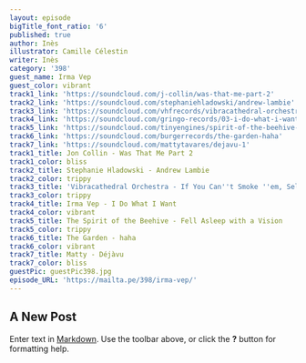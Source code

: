 ```yaml
---
layout: episode
bigTitle_font_ratio: '6'
published: true
author: Inès
illustrator: Camille Célestin
writer: Inès
category: '398'
guest_name: Irma Vep
guest_color: vibrant
track1_link: 'https://soundcloud.com/j-collin/was-that-me-part-2'
track2_link: 'https://soundcloud.com/stephaniehladowski/andrew-lambie'
track3_link: 'https://soundcloud.com/vhfrecords/vibracathedral-orchestra-if'
track4_link: 'https://soundcloud.com/gringo-records/03-i-do-what-i-want-1644-mstr2'
track5_link: 'https://soundcloud.com/tinyengines/spirit-of-the-beehive-fell'
track6_link: 'https://soundcloud.com/burgerrecords/the-garden-haha'
track7_link: 'https://soundcloud.com/mattytavares/dejavu-1'
track1_title: Jon Collin - Was That Me Part 2
track1_color: bliss
track2_title: Stephanie Hladowski - Andrew Lambie
track2_color: trippy
track3_title: 'Vibracathedral Orchestra - If You Can''t Smoke ''em, Sell ''em'
track3_color: trippy
track4_title: Irma Vep - I Do What I Want
track4_color: vibrant
track5_title: The Spirit of the Beehive - Fell Asleep with a Vision
track5_color: trippy
track6_title: The Garden - haha
track6_color: vibrant
track7_title: Matty - Déjàvu
track7_color: bliss
guestPic: guestPic398.jpg
episode_URL: 'https://mailta.pe/398/irma-vep/'
---
```

## A New Post

Enter text in [Markdown](http://daringfireball.net/projects/markdown/). Use the toolbar above, or click the **?** button for formatting help.
